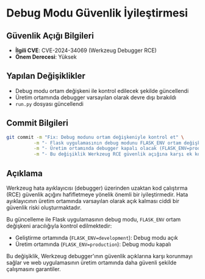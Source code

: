 # Debug Modu Güvenlik İyileştirmesi

## Güvenlik Açığı Bilgileri

- **İlgili CVE**: CVE-2024-34069 (Werkzeug Debugger RCE)
- **Önem Derecesi**: Yüksek

## Yapılan Değişiklikler

- Debug modu ortam değişkeni ile kontrol edilecek şekilde güncellendi
- Üretim ortamında debugger varsayılan olarak devre dışı bırakıldı
- `run.py` dosyası güncellendi

## Commit Bilgileri

```bash
git commit -m "Fix: Debug modunu ortam değişkeniyle kontrol et" \
          -m "- Flask uygulamasının debug modunu FLASK_ENV ortam değişkeni ile kontrol edilecek şekilde güncellendi" \
          -m "- Üretim ortamında debugger kapalı olacak (FLASK_ENV=production)" \
          -m "- Bu değişiklik Werkzeug RCE güvenlik açığına karşı ek koruma sağlıyor (GH-#4)"
```

## Açıklama

Werkzeug hata ayıklayıcısı (debugger) üzerinden uzaktan kod çalıştırma (RCE) güvenlik açığını hafifletmeye yönelik önemli bir iyileştirmedir. Hata ayıklayıcının üretim ortamında varsayılan olarak açık kalması ciddi bir güvenlik riski oluşturmaktadır.

Bu güncelleme ile Flask uygulamasının debug modu, `FLASK_ENV` ortam değişkeni aracılığıyla kontrol edilmektedir:

- Geliştirme ortamında (`FLASK_ENV=development`): Debug modu açık
- Üretim ortamında (`FLASK_ENV=production`): Debug modu kapalı

Bu değişiklik, Werkzeug debugger'ının güvenlik açıklarına karşı korunmayı sağlar ve web uygulamasının üretim ortamında daha güvenli şekilde çalışmasını garantiler.
